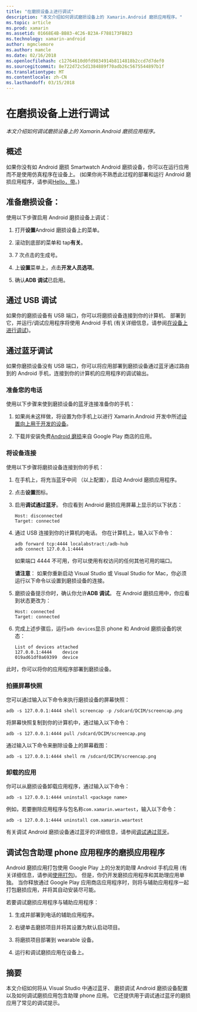 ```yaml
---
title: "在磨损设备上进行调试"
description: "本文介绍如何调试磨损设备上的 Xamarin.Android 磨损应用程序。"
ms.topic: article
ms.prod: xamarin
ms.assetid: 01668E4B-BB83-4C26-B23A-F788173FB823
ms.technology: xamarin-android
author: mgmclemore
ms.author: mamcle
ms.date: 02/16/2018
ms.openlocfilehash: c12764610d0fd9834914b8114818b2ccd7d7def0
ms.sourcegitcommit: 8e722d72c5d1384889f70adb26c5675544897b1f
ms.translationtype: MT
ms.contentlocale: zh-CN
ms.lasthandoff: 03/15/2018
---
```

# <a name="debug-on-a-wear-device"></a>在磨损设备上进行调试

_本文介绍如何调试磨损设备上的 Xamarin.Android 磨损应用程序。_


## <a name="overview"></a>概述

如果你没有如 Android 磨损 Smartwatch Android 磨损设备，你可以在运行应用而不是使用仿真程序在设备上。 (如果你尚不熟悉此过程的部署和运行 Android 磨损应用程序，请参阅[Hello，带](~/android/wear/get-started/hello-wear.md)。)

## <a name="prepare-the-wear-device"></a>准备磨损设备：

使用以下步骤启用 Android 磨损设备上调试：

1.  打开**设置**Android 磨损设备上的菜单。

2.  滚动到底部的菜单和 tap**有关**。

3.  7 次点击的生成号。

4.  上**设置**菜单上，点击**开发人员选项**。

5.  确认**ADB 调试**已启用。


## <a name="debugging-over-usb"></a>通过 USB 调试

如果你的磨损设备有 USB 端口，你可以将磨损设备连接到你的计算机、 部署到它，并运行/调试应用程序将使用 Android 手机 (有关详细信息，请参阅[在设备上进行调试](~/android/deploy-test/debugging/debug-on-device.md))。


## <a name="debugging-over-bluetooth"></a>通过蓝牙调试

如果你磨损设备没有 USB 端口，你可以将应用部署到磨损设备通过蓝牙通过路由到的 Android 手机，连接到你的计算机的应用程序的调试输出。 

### <a name="prepare-your-phone"></a>准备您的电话

使用以下步骤来使到磨损设备的蓝牙连接准备你的手机： 

1.  如果尚未这样做，将设置为你手机上以进行 Xamarin.Android 开发中所述[设置向上用于开发的设备](~/android/get-started/installation/set-up-device-for-development.md)。

2.  下载并安装免费[Android 磨损](https://play.google.com/store/apps/details?id=com.google.android.wearable.app)来自 Google Play 商店的应用。

### <a name="connect-the-device"></a>将设备连接

使用以下步骤将磨损设备连接到你的手机：

1.  在手机上，将充当蓝牙中间 （以上配置），启动 Android 磨损应用程序。 

2.  点击**设置**图标。

3.  启用**调试通过蓝牙**。 你应看到 Android 磨损应用屏幕上显示的以下状态：

        Host: disconnected
        Target: connected

4.  通过 USB 连接到你的计算机的电话。 你在计算机上，输入以下命令：

    ```shell
    adb forward tcp:4444 localabstract:/adb-hub
    adb connect 127.0.0.1:4444
    ```

    如果端口 4444 不可用，你可以使用有权访问的任何其他可用的端口。 

    **请注意**： 如果你重新启动 Visual Studio 或 Visual Studio for Mac，你必须运行以下命令以设置到磨损设备的连接。

5.  磨损设备提示你时，确认你允许**ADB 调试**。 在 Android 磨损应用中，你应看到状态更改为：

        Host: connected
        Target: connected

6.  完成上述步骤后，运行`adb devices`显示 phone 和 Android 磨损设备的状态：

        List of devices attached
        127.0.0.1:4444    device
        019ad61df0a69399  device

此时，你可以将你的应用程序部署到磨损设备。

<a name="screenshots" />

### <a name="taking-screenshots"></a>拍摄屏幕快照

您可以通过输入以下命令来执行磨损设备的屏幕快照： 

```shell
adb -s 127.0.0.1:4444 shell screencap -p /sdcard/DCIM/screencap.png
```

将屏幕快照复制到你的计算机中，通过输入以下命令：

```shell
adb -s 127.0.0.1:4444 pull /sdcard/DCIM/screencap.png
```

通过输入以下命令来删除设备上的屏幕截图：

```shell
adb -s 127.0.0.1:4444 shell rm /sdcard/DCIM/screencap.png
```


### <a name="uninstalling-an-app"></a>卸载的应用

你可以从磨损设备卸载应用程序，通过输入以下命令：

```shell
adb -s 127.0.0.1:4444 uninstall <package name>
```

例如，若要删除应用程序与包名称`com.xamarin.weartest`，输入以下命令：

```shell
adb -s 127.0.0.1:4444 uninstall com.xamarin.weartest
```

有关调试 Android 磨损设备通过蓝牙的详细信息，请参阅[调试通过蓝牙](https://developer.android.com/training/wearables/apps/bt-debugging.html)。


## <a name="debugging-a-wear-app-with-a-companion-phone-app"></a>调试包含助理 phone 应用程序的磨损应用程序

Android 磨损应用打包使用 Google Play 上的分发的助理 Android 手机应用 (有关详细信息，请参阅[使用打包](~/android/wear/deploy-test/packaging.md))。 但是，你仍开发磨损应用程序和其助理应用单独。 当你释放通过 Google Play 应用商店应用程序时，则将与辅助应用程序一起打包磨损应用，并将其自动安装尽可能。

若要调试磨损应用程序与辅助应用程序： 

1.  生成并部署到电话的辅助应用程序。

2.  右键单击磨损项目并将其设置为默认启动项目。

3.  将磨损项目部署到 wearable 设备。

4.  运行和调试磨损应用在设备上。

 
## <a name="summary"></a>摘要

本文介绍如何将从 Visual Studio 中通过蓝牙、 磨损调试 Android 磨损设备配置以及如何调试磨损应用包含助理 phone 应用。 它还提供用于调试通过蓝牙的磨损应用了常见的调试提示。
